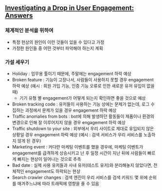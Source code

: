## [Investigating a Drop in User Engagement: Answers](https://mode.com/sql-tutorial/a-drop-in-user-engagement-answers/)

### 체계적인 분석을 위하여
* 특정 현상의 원인이 이런 것들이 있을 수 있다고 가정
* 가정한 원인들 중 어떤 것부터 파악해야 하는지 계획

### 가설 세우기
* Holiday : 업무용 툴이기 때문에, 주말에는 engagement 하락 예상
* Broken feature : 기능이 고장나서, 사람들이 사용하지 못할 경우 engagement 하락 예상 (예시 : 회원 가입 기능, 인증 기능 오류로 인한 새로운 유저 유입이 없을 때)
  * 기기 유형 별 engagement가 어떻게 되는지 확인하면 좋을 것으로 예상   
* Broken tracking code : 유저들이 사용하는 기능 상에는 문제가 없는데, 로그 수집하는 과정에서 문제가 있을 경우 engagement 하락 예상
* Traffic anomalies from bots : bot에 의해 발생하던 활동들이 제품이나 환경의 변경으로 인해 잘 이루어지지 않을 경우 engagement 하락 예상
* Traffic shutdown to your site : 외부에서 우리 사이트로 제대로 유입되지 않은 상황일 경우 engagement 하락 예상 (예시 : 검색 서비스가 우리 서비스를 노출하지 않게 된 경우)
* Marketing event : 커다란 마케팅 이벤트를 했을 경우에, 마케팅 이벤트가 engagement를 급격하게 상승시키고 난 후 일정 시간이 지난 뒤에 사람들이 빠르게 빠지는 현상이 일어나는 것으로 추측
* Bad date : 실제 사용 유저들과 사내 유저(테스트 유저)와 분리해놓지 않았다면, 전체적인 engagement도 하락되는 현상
* Search crawler changes : 검색 엔진이 우리 서비스를 검색 키워드 몇 위에 순위를 매겨주느냐에 따라 트래픽에 영향을 줄 수 있음
